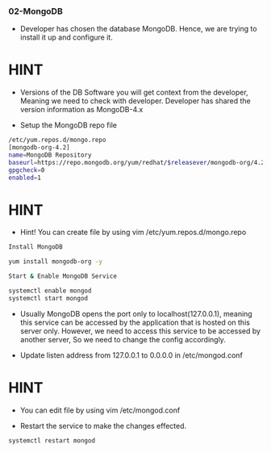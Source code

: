 ### 02-MongoDB
- Developer has chosen the database MongoDB. Hence, we are trying to install it up and configure it.

# HINT
- Versions of the DB Software you will get context from the developer, Meaning we need to check with developer. Developer has shared the version information as MongoDB-4.x

- Setup the MongoDB repo file
```bash
/etc/yum.repos.d/mongo.repo
[mongodb-org-4.2]
name=MongoDB Repository
baseurl=https://repo.mongodb.org/yum/redhat/$releasever/mongodb-org/4.2/x86_64/
gpgcheck=0
enabled=1
```
# HINT
- Hint! You can create file by using vim /etc/yum.repos.d/mongo.repo
``` bash
Install MongoDB
```
```bash
yum install mongodb-org -y 
```
```bash
Start & Enable MongoDB Service
```
```bash
systemctl enable mongod 
systemctl start mongod 
```
- Usually MongoDB opens the port only to localhost(127.0.0.1), meaning this service can be accessed by the application that is hosted on this server only. However, we need to access this service to be accessed by another server, So we need to change the config accordingly.

- Update listen address from 127.0.0.1 to 0.0.0.0 in /etc/mongod.conf

# HINT
- You can edit file by using vim /etc/mongod.conf

- Restart the service to make the changes effected.
```bash
systemctl restart mongod
```